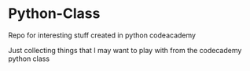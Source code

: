 # Python-Class
Repo for interesting stuff created in python codeacademy

Just collecting things that I may want to play with from the codecademy python class
